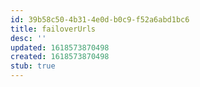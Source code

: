 ```yaml
---
id: 39b58c50-4b31-4e0d-b0c9-f52a6abd1bc6
title: failoverUrls
desc: ''
updated: 1618573870498
created: 1618573870498
stub: true
---
```


